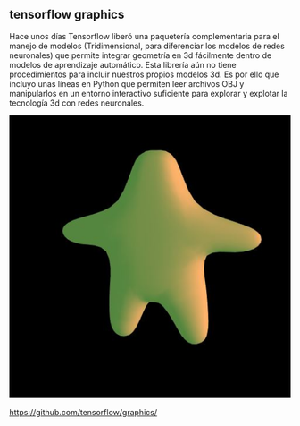 ## tensorflow graphics 
Hace unos días Tensorflow  liberó  una paquetería complementaria para el  manejo de modelos (Tridimensional, para diferenciar  los modelos de redes neuronales) que permite integrar geometría en 3d fácilmente dentro de modelos de aprendizaje automático. Esta librería aún no tiene procedimientos para incluir nuestros propios modelos 3d. Es por ello que incluyo unas líneas en Python que permiten leer archivos OBJ  y manipularlos en un entorno interactivo  suficiente para explorar y explotar la tecnología 3d con redes neuronales.


<img src="https://github.com/sandroormeno/tensorflow_graphics/blob/master/Captura.JPG" width=600 />


https://github.com/tensorflow/graphics/
